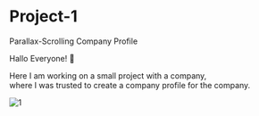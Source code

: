# Project-1
Parallax-Scrolling Company Profile

Hallo Everyone! 👋 </br>
<p>
Here I am working on a small project with a company,</br>
where I was trusted to create a company profile for the company.
</p>


![1](https://user-images.githubusercontent.com/93023359/195640374-f45dd8a5-7775-4705-8044-3a61c992f0e8.jpeg)
